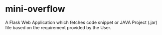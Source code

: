 # mini-overflow
A Flask Web Application which fetches code snippet or JAVA Project (.jar) file based on the requirement provided by the User.

```pip install -r requirements.txt
```
